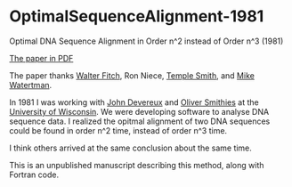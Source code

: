 # OptimalSequenceAlignment-1981
Optimal DNA Sequence Alignment in Order n^2 instead of Order n^3 (1981)

[The paper in PDF](https://github.com/PaulHaeberli/OptimalSequenceAlignment-1981/blob/main/OptimalSequenceAlignment_1981.pdf)

The paper thanks [Walter Fitch](https://en.wikipedia.org/wiki/Walter_M._Fitch), Ron Niece, [Temple Smith](https://en.wikipedia.org/wiki/Temple_F._Smith), and [Mike Watertman](https://en.wikipedia.org/wiki/Michael_Waterman).

In 1981 I was working with [John Devereux](https://search.library.wisc.edu/digital/AQJKMSRSDFDTNP8Q) and [Oliver Smithies](https://en.wikipedia.org/wiki/Oliver_Smithies) at the [University of Wisconsin](https://www.wisc.edu/). We were
developing software to analyse DNA sequence data. I realized the opitmal alignment of two DNA sequences
could be found in order n^2 time, instead of order n^3 time.

I think others arrived at the same conclusion about the same time.

This is an unpublished manuscript describing this method, along with Fortran code.

